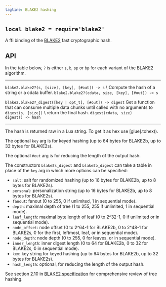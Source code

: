 ```yaml
---
tagline: BLAKE2 hashing
---
```


## `local blake2 = require'blake2'`

A ffi binding of the [BLAKE2] fast cryptographic hash.

[BLAKE2]: https://blake2.net/

## API

In the table below, `?` is either `s`, `b`, `sp` or `bp` for each variant
of the BLAKE2 algorithm.

-------------------------------------------------------- --------------------------------------------------------
`blake2.blake2?(s, [size], [key], [#out]) -> s` \        Compute the hash of a string or a cdata buffer.
`blake2.blake2?(cdata, size, [key], [#out]) -> s`

`blake2.blake2?_digest([key | opt_t], [#out]) -> digest` Get a function that can consume multiple
                                                         data chunks until called with no arguments to
`digest(s, [size])` \                                    return the final hash.
`digest(cdata, size)` \
`digest() -> hash`
-------------------------------------------------------- --------------------------------------------------------

The hash is returned raw in a Lua string. To get it as hex use [glue].tohex().

The optional `key` arg is for keyed hashing (up to 64 bytes for BLAKE2b,
up to 32 bytes for BLAKE2s).

The optional `#out` arg is for reducing the length of the output hash.

The constructors `blake2s_digest` and `blake2b_digest` can take a table
in place of the `key` arg in which more options can be specified:

* `salt`: salt for randomized hashing (up to 16 bytes for BLAKE2b, up to 8 bytes for BLAKE2s).
* `personal`: personalization string (up to 16 bytes for BLAKE2b, up to 8 bytes for BLAKE2s).
* `fanout`: fanout (0 to 255, 0 if unlimited, 1 in sequential mode).
* `depth`: maximal depth of tree (1 to 255, 255 if unlimited, 1 in sequential mode).
* `leaf_length`: maximal byte length of leaf (0 to 2^32-1, 0 if unlimited or in sequential mode).
* `node_offset`: node offset (0 to 2^64-1 for BLAKE2b, 0 to 2^48-1 for BLAKE2s,
   0 for the first, leftmost, leaf, or in sequential mode).
* `node_depth`: node depth (0 to 255, 0 for leaves, or in sequential mode).
* `inner_length`: inner digest length (0 to 64 for BLAKE2b, 0 to 32 for BLAKE2s, 0 in sequential mode).
* `key`: key string for keyed hashing (up to 64 bytes for BLAKE2b, up to 32 bytes for BLAKE2s).
* `hash_length`: optional, for reducing the length of the output hash.

See section 2.10 in [BLAKE2 specification](https://blake2.net/blake2_20130129.pdf)
for comprehensive review of tree hashing.
